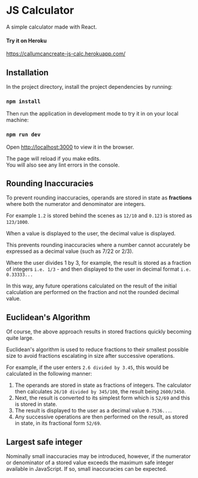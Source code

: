 # JS Calculator

A simple calculator made with React.<br>

#### Try it on Heroku
https://callumcancreate-js-calc.herokuapp.com/

## Installation

In the project directory, install the project dependencies by running:<br>

### `npm install`

Then run the application in development mode to try it in on your local machine:<br>

### `npm run dev`

Open [http://localhost:3000](http://localhost:3000) to view it in the browser.<br>

The page will reload if you make edits.<br>
You will also see any lint errors in the console.<br>

## Rounding Inaccuracies

To prevent rounding inaccuracies, operands are stored in state as <b>fractions</b> where both the numerator and denominator are integers.<br>

For example `1.2` is stored behind the scenes as `12/10` and `0.123` is stored as `123/1000`.<br>

When a value is displayed to the user, the decimal value is displayed.<br>

This prevents rounding inaccuracies where a number cannot accurately be expressed as a decimal value (such as 7/22 or 2/3).<br>

Where the user divides 1 by 3, for example, the result is stored as a fraction of integers `i.e. 1/3` - and then displayed to the user in decimal format `i.e. 0.33333...`<br>

In this way, any future operations calculated on the result of the initial calculation are performed on the fraction and not the rounded decimal value.

## Euclidean's Algorithm

Of course, the above approach results in stored fractions quickly becoming quite large. <br>

Euclidean's algorithm is used to reduce fractions to their smallest possible size to avoid fractions escalating in size after successive operations. <br>

For example, if the user enters `2.6 divided by 3.45`, this would be calculated in the following manner: <br>

1. The operands are stored in state as fractions of integers. The calculator then calculates `26/10 divided by 345/100`, the result being `2600/3450`.
2. Next, the result is converted to its simplest form which is `52/69` and this is stored in state.
3. The result is displayed to the user as a decimal value `0.7536...`.
4. Any successive operations are then performed on the result, as stored in state, in its fractional form `52/69`.

## Largest safe integer

Nominally small inaccuracies may be introduced, however, if the numerator or denominator of a stored value exceeds the maximum safe integer available in JavaScript. If so, small inaccuracies can be expected.<br>
